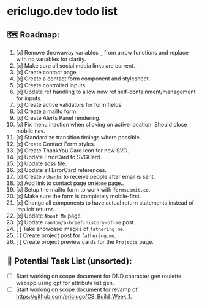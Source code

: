 #  ericlugo.dev todo list

## 🗺️ Roadmap:
1) [x] Remove throwaway variables `_` from arrow functions and replace with no variables for clarity.
2) [x] Make sure all social media links are current.
3) [x] Create contact page.
4) [x] Create a contact form component and stylesheet.
5) [x] Create controlled inputs.
6) [x] Update ref handling to allow new ref self-containment/management for inputs.
7) [x] Create active validators for form fields.
8) [x] Create a mailto form.
9) [x] Create Alerts Panel rendering.
10) [x] Fix menu inaction when clicking on active location. Should close mobile nav.
11) [x] Standardize transition timings where possible.
12) [x] Create Contact Form styles.
13) [x] Create ThankYou Card Icon for new SVG.
14) [x] Update ErrorCard to SVGCard.
15) [x] Update scss file.
16) [x] Update all ErrorCard references.
17) [x] Create `/thanks` to receive people after email is sent.
18) [x] Add link to contact page on `Home` page..
19) [x] Setup the mailto form to work with `formsubmit.co`.
20) [x] Make sure the form is completely mobile-first.
21) [x] Change all components to have actual return statements instead of implicit returns.
22) [x] Update `About Me` page.
23) [x] Update `random/a-brief-history-of-me` post.
24) [ ] Take showcase images of `fathering.me`.
25) [ ] Create project post for `fathering.me`.
26) [ ] Create project preview cards for the `Projects` page.

## 📌 Potential Task List (unsorted):
- [ ] Start working on scope document for DND character gen roulette webapp using gpt for attribute list gen.
- [ ] Start working on scope document for revamp of <https://github.com/ericlugo/CS_Build_Week_1>.

